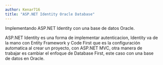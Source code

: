 ```yaml
---
author: Kenar716
title: "ASP.NET Identity Oracle Database"
---
```

Implementando ASP.NET Identity con una base de datos Oracle.

ASP.NET Identity es una forma de implementar autenticacion, Identity va de la mano con 
Entity Framework y Code First que es la configuración automatica al crear un proyecto, 
con ASP.NET MVC, otra manera de trabajar es cambiar el enfoque de Database First, este 
caso con una base de datos en Oracle.

